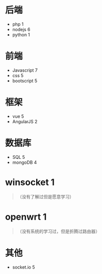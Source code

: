 # 后端
* php  1
* nodejs 6
* python 1
# 前端
* Javascript 7
* css 5
* bootscript 5
# 框架
* vue 5
* AngularJS 2
# 数据库
* SQL 5
* mongoDB 4
# winsocket 1
>（没有了解过但是愿意学习）
# openwrt 1
>（没有系统的学习过，但是折腾过路由器）
# 其他
* socket.io 5

